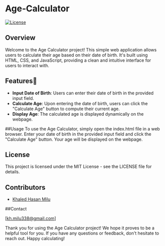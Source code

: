 # Age-Calculator

[![License](https://img.shields.io/badge/License-MIT-blue.svg)](LICENSE)


## Overview
Welcome to the Age Calculator project! This simple web application allows users to calculate their age based on their date of birth. It's built using HTML, CSS, and JavaScript, providing a clean and intuitive interface for users to interact with.

## Features🧿
- **Input Date of Birth**:
Users can enter their date of birth in the provided input field.
    <br/>
- **Calculate Age**:
  Upon entering the date of birth, users can click the "Calculate Age" button to compute their current age.
    <br/>
- **Display Age**:
The calculated age is displayed dynamically on the webpage.
    <br/>


##Usage
To use the Age Calculator, simply open the index.html file in a web browser. Enter your date of birth in the provided input field and click the "Calculate Age" button. Your age will be displayed on the webpage.
## License
This project is licensed under the MIT License - see the LICENSE file for details.

## Contributors

- [Khaled Hasan Milu](https://github.com/khaledhasanmilu)

##Contact

[kh.milu338@gmail.com]

Thank you for using the Age Calculator project! We hope it proves to be a helpful tool for you. If you have any questions or feedback, don't hesitate to reach out. Happy calculating!






